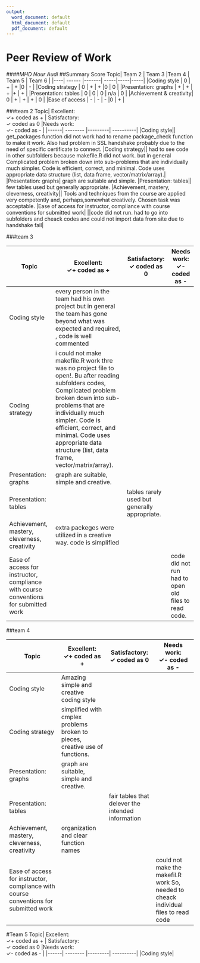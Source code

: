 ```yaml
---
output:
  word_document: default
  html_document: default
  pdf_document: default
---
```

# Peer Review of Work
####*MHD Nour Audi*
##Summary Score 
Topic| Team 2 | Team 3 |Team 4 | Team 5 | Team 6 |
|----| ------ |-------| -----|-----|-----|
|Coding style            | 0 | + | + |0 | - | 
|Coding strategy         | 0 | + | + |0 | 0 |
|Presentation: graphs    | + | + | + |+ | + | 
|Presentation: tables    | 0 | 0 | 0 | n/a | 0 |
|Achievement & creativity| 0 | + | + | + | 0 | 
|Ease of access          | - | - | - |0 | + |

###team 2 
Topic| Excellent: <br> ✓+ coded as +  | Satisfactory: <br> ✓ coded as 0  |Needs work: <br> ✓- coded as - |
|------| -------- |---------| ----------|
|Coding style|| get_packages function did not work had to rename package_check function to make it work. Also had problem in SSL handshake probably due to the need of specific certificate to connect.
|Coding strategy|| had to see code in other subfolders because makefile.R did not work. but in general Complicated  problem broken down into sub-problems that are individually much simpler. Code is efficient, correct, and minimal. Code uses appropriate data structure (list, data frame, vector/matrix/array).|
|Presentation: graphs| graph are suitable and simple.
|Presentation: tables|| few tables used but generally appropriate.
|Achievement, mastery, cleverness, creativity|| Tools and techniques from the course are applied very competently and, perhaps,somewhat creatively. Chosen task was acceptable.
|Ease of access for instructor, compliance with course conventions for submitted work| ||code did not run. had to go into subfolders and cheack codes and could not import data from site due to handshake fail|

###team 3

Topic| Excellent: <br> ✓+ coded as +  | Satisfactory: <br> ✓ coded as 0  |Needs work: <br> ✓- coded as - |
|------| -------- |---------| ----------|
|Coding style| every person in the team had his own project but in general the team has gone beyond what was expected and required, , code is well commented|
|Coding strategy| i could not make makefile.R work thre was no project file to open!. Bu after reading subfolders codes, Complicated problem broken down into sub-problems that are individually much simpler. Code is efficient, correct, and minimal. Code uses appropriate data structure (list, data frame, vector/matrix/array).|
|Presentation: graphs| graph are suitable, simple and creative.|
|Presentation: tables|| tables rarely used but generally appropriate.|
|Achievement, mastery, cleverness, creativity|extra packeges were utilized in a creative way. code is simplified|
|Ease of access for instructor, compliance with course conventions for submitted work|| | code did not run had to open old files to read code.|

##team 4 

Topic| Excellent: <br> ✓+ coded as +  | Satisfactory: <br> ✓ coded as 0  |Needs work: <br> ✓- coded as - |
|------| -------- |---------| ----------|
|Coding style|Amazing simple and creative coding style|
|Coding strategy| simplified with cmplex problems broken to pieces, creative use of functions.|
|Presentation: graphs| graph are suitable, simple and creative.|
|Presentation: tables|| fair tables that delever the intended information|
|Achievement, mastery, cleverness, creativity| organization and clear function names|
|Ease of access for instructor, compliance with course conventions for submitted work||| could not make the makefil.R work So, needed to cheack individual files to read code|

#Team 5
Topic| Excellent: <br> ✓+ coded as +  | Satisfactory: <br> ✓ coded as 0  |Needs work: <br> ✓- coded as - |
|------| -------- |---------| ----------|
|Coding style|